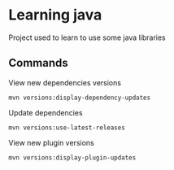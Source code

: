 # Learning java

Project used to learn to use some java libraries

## Commands
View new dependencies versions
```
mvn versions:display-dependency-updates
```
Update dependencies
```
mvn versions:use-latest-releases
```
View new plugin versions
```
mvn versions:display-plugin-updates
```
